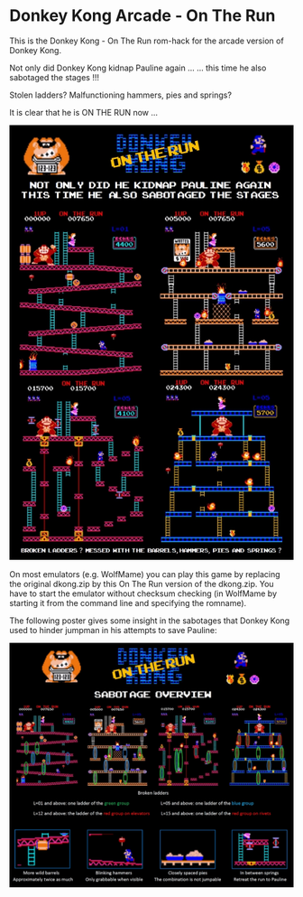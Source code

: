 # Donkey Kong Arcade - On The Run

This is the Donkey Kong - On The Run rom-hack for the arcade version of Donkey Kong.

Not only did Donkey Kong kidnap Pauline again ...
... this time he also sabotaged the stages !!!

Stolen ladders? Malfunctioning hammers, pies and springs?

It is clear that he is ON THE RUN now ...

![DKOTR Poster](https://github.com/PaulGoes/DonkeyKong-OnTheRun/blob/master/DK%20On%20The%20Run%20-%20Poster%20Overview%20-%20small.jpg?raw=true)

On most emulators (e.g. WolfMame) you can play this game by replacing the original dkong.zip by this On The Run version of the dkong.zip. You have to start the emulator without checksum checking (in WolfMame by starting it from the command line and specifying the romname).

The following poster gives some insight in the sabotages that Donkey Kong used to hinder jumpman in his attempts to save Pauline:

![DKOTR Sabotages](https://github.com/PaulGoes/DonkeyKong-OnTheRun/blob/master/DK%20On%20The%20Run%20-%20Sabotage%20Overview%20-%20small.jpg?raw=true)
